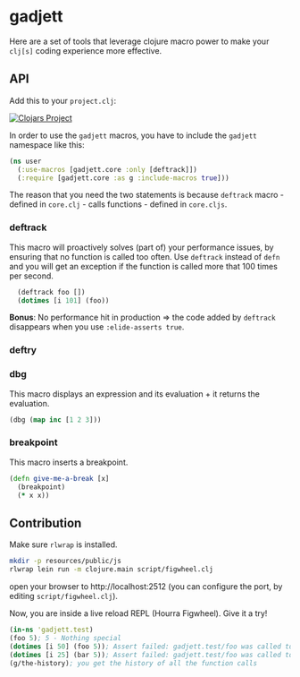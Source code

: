 # gadjett

Here are a set of tools that leverage clojure macro power to make your `clj[s]` coding experience more effective.

## API
Add this to your `project.clj`:

[![Clojars Project](https://img.shields.io/clojars/v/viebel/gadjett.svg)](https://clojars.org/viebel/gadjett)

In order to use the `gadjett` macros, you have to include the `gadjett` namespace like this:

```clojure
(ns user
  (:use-macros [gadjett.core :only [deftrack]])
  (:require [gadjett.core :as g :include-macros true]))
```

The reason that you need the two statements is because `deftrack` macro - defined in `core.clj` - calls functions - defined in `core.cljs`.

### deftrack
This macro will proactively solves (part of) your performance issues, by ensuring that no function is called too often.
Use `deftrack` instead of `defn` and you will get an exception if the function is called more that 100 times per second.

```clojure
  (deftrack foo [])
  (dotimes [i 101] (foo))
```

**Bonus**: No performance hit in production => the code added by `deftrack` disappears when you use `:elide-asserts true`.

### deftry

### dbg
This macro displays an expression and its evaluation + it returns the evaluation. 

```clojure
(dbg (map inc [1 2 3]))
```

### breakpoint
This macro inserts a breakpoint. 

```clojure
(defn give-me-a-break [x]
  (breakpoint)
  (* x x))
```

## Contribution

Make sure `rlwrap` is installed.
```bash
mkdir -p resources/public/js
rlwrap lein run -m clojure.main script/figwheel.clj
```
open your browser to http://localhost:2512 (you can configure the port, by editing `script/figwheel.clj`).

Now, you are inside a live reload REPL (Hourra Figwheel).
Give it a try!
```clojure
(in-ns 'gadjett.test)
(foo 5); 5 - Nothing special
(dotimes [i 50] (foo 5)); Assert failed: gadjett.test/foo was called too much: 50 times over the last 1000 msec.
(dotimes [i 25] (bar 5)); Assert failed: gadjett.test/foo was called too much: 50 times over the last 1000 msec.
(g/the-history); you get the history of all the function calls
```
